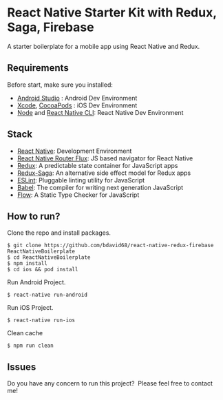 # React Native Starter Kit with Redux, Saga, Firebase

A starter boilerplate for a mobile app using React Native and Redux.

## Requirements
Before start, make sure you installed:
- [Android Studio](https://developer.android.com/studio/index.html) : Android Dev Environment
- [Xcode](https://developer.apple.com/xcode/), [CocoaPods](https://cocoapods.org/) : iOS Dev Environment
- [Node](https://nodejs.org) and [React Native CLI](http://facebook.github.io/react-native/docs/getting-started.html): React Native Dev Environment

## Stack
- [React Native](https://facebook.github.io/react-native/): Development Environment
- [React Native Router Flux](https://github.com/aksonov/react-native-router-flux): JS based navigator for React Native
- [Redux](http://redux.js.org/): A predictable state container for JavaScript apps
- [Redux-Saga](https://redux-saga.js.org/docs/api/): An alternative side effect model for Redux apps
- [ESLint](https://eslint.org/): Pluggable linting utility for JavaScript
- [Babel](http://babeljs.io/): The compiler for writing next generation JavaScript
- [Flow](http://flowtype.org/): A Static Type Checker for JavaScript

## How to run?

Clone the repo and install packages.
```shell
$ git clone https://github.com/bdavid68/react-native-redux-firebase ReactNativeBoilerplate
$ cd ReactNativeBoilerplate
$ npm install
$ cd ios && pod install
```

Run Android Project.
```shell
$ react-native run-android
```

Run iOS Project.
```shell
$ react-native run-ios
```

Clean cache
```shell
$ npm run clean
```

## Issues

Do you have any concern to run this project?&nbsp;&nbsp;Please feel free to contact me!
